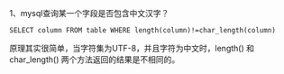 1、mysql查询某一个字段是否包含中文汉字？
```
SELECT column FROM table WHERE length(column)!=char_length(column)
```
原理其实很简单，当字符集为UTF-8，并且字符为中文时，length() 和 char_length() 两个方法返回的结果是不相同的。
